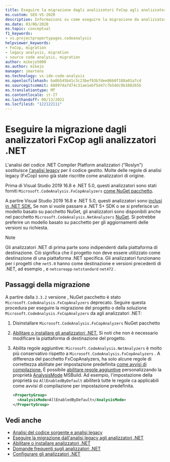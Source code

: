 ```yaml
---
title: Eseguire la migrazione dagli analizzatori FxCop agli analizzatori .NET
ms.custom: SEO-VS-2020
description: Informazioni su come eseguire la migrazione da analizzatori FxCop a analizzatori .NET
ms.date: 03/06/2020
ms.topic: conceptual
f1_keywords:
- vs.projectpropertypages.codeanalysis
helpviewer_keywords:
- FxCop, migration
- legacy analysis, migration
- source code analysis, migration
author: mikejo5000
ms.author: mikejo
manager: jmartens
ms.technology: vs-ide-code-analysis
ms.openlocfilehash: ba0b545b41c3c23bef93b7dee86b0f188a01a7cd
ms.sourcegitcommit: 68897da7d74c31ae1ebf5d47c7b5ddc9b108265b
ms.translationtype: MT
ms.contentlocale: it-IT
ms.lasthandoff: 08/13/2021
ms.locfileid: "122122111"
---
```

# <a name="migrate-from-fxcop-analyzers-to-net-analyzers"></a>Eseguire la migrazione dagli analizzatori FxCop agli analizzatori .NET

L'analisi del codice .NET Compiler Platform analizzatori ("Roslyn") sostituisce [l'analisi legacy](code-analysis-for-managed-code-overview.md) per il codice gestito. Molte delle regole di analisi legacy (FxCop) sono già state riscritte come analizzatori di origine.

Prima di Visual Studio 2019 16.8 e .NET 5.0, questi analizzatori sono stati forniti `Microsoft.CodeAnalysis.FxCopAnalyzers` [come NuGet pacchetto](https://www.nuget.org/packages/Microsoft.CodeAnalysis.FxCopAnalyzers).

A partire Visual Studio 2019 16.8 e .NET 5.0, questi analizzatori sono [inclusi in .NET SDK.](/dotnet/fundamentals/code-analysis/overview) Se non si vuole passare a .NET 5+ SDK o se si preferisce un modello basato su pacchetto NuGet, gli analizzatori sono disponibili anche nel pacchetto `Microsoft.CodeAnalysis.NetAnalyzers` [NuGet](https://www.nuget.org/packages/Microsoft.CodeAnalysis.NetAnalyzers). Si potrebbe preferire un modello basato su pacchetto per gli aggiornamenti delle versioni su richiesta.

> [!NOTE]
> Gli analizzatori .NET di prima parte sono indipendenti dalla piattaforma di destinazione. Ciò significa che il progetto non deve essere utilizzato come destinazione di una piattaforma .NET specifica. Gli analizzatori funzionano per i progetti che `net5.0` hanno come destinazione e versioni precedenti di .NET, ad esempio , e `netcoreapp` `netstandard` `net472` .

## <a name="migration-steps"></a>Passaggi della migrazione

A partire dalla `3.3.2` versione , NuGet pacchetto è stato `Microsoft.CodeAnalysis.FxCopAnalyzers` deprecato. Seguire questa procedura per eseguire la migrazione del progetto o della soluzione `Microsoft.CodeAnalysis.FxCopAnalyzers` da agli analizzatori .NET:

1. Disinstallare `Microsoft.CodeAnalysis.FxCopAnalyzers` NuGet pacchetto

2. [Abilitare o installare gli analizzatori .NET.](install-net-analyzers.md) Si noti che non è necessario modificare la piattaforma di destinazione del progetto.

3. Abilita regole aggiuntive: `Microsoft.CodeAnalysis.NetAnalyzers` è molto più conservativo rispetto a `Microsoft.CodeAnalysis.FxCopAnalyzers` . A differenza del pacchetto FxCopAnalyzers, ha solo alcune regole di correttezza abilitate per impostazione predefinita [come avvisi di compilazione.](/dotnet/fundamentals/code-analysis/overview#enabled-rules) È possibile [abilitare regole aggiuntive](/dotnet/fundamentals/code-analysis/overview#enable-additional-rules) personalizzando la proprietà [AnalysisMode](/dotnet/core/project-sdk/msbuild-props#analysismode) MSBuild. Ad esempio, l'impostazione della proprietà su `AllEnabledByDefault` abiliterà tutte le regole ca applicabili come avvisi di compilazione per impostazione predefinita.

   ```xml
   <PropertyGroup>
     <AnalysisMode>AllEnabledByDefault</AnalysisMode>
   </PropertyGroup>
   ```

## <a name="see-also"></a>Vedi anche

- [Analisi del codice sorgente e analisi legacy](net-analyzers-faq.yml#what-s-the-difference-between-legacy-fxcop-and--net-analyzers-)
- [Eseguire la migrazione dall'analisi legacy agli analizzatori .NET](migrate-from-legacy-analysis-to-net-analyzers.md)
- [Abilitare o installare analizzatori .NET](install-net-analyzers.md)
- [Domande frequenti sugli analizzatori .NET](net-analyzers-faq.yml)
- [Configurare gli analizzatori .NET](/dotnet/fundamentals/code-analysis/code-quality-rule-options)
